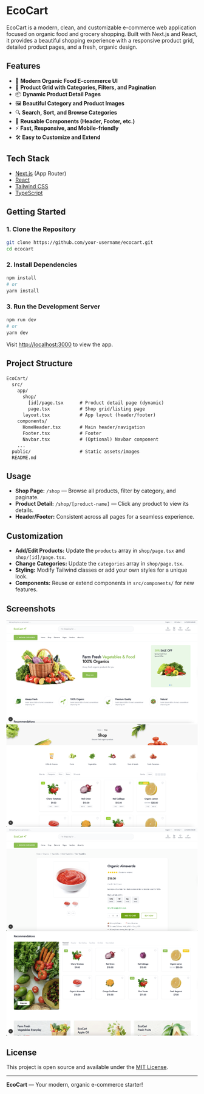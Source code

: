 # EcoCart

EcoCart is a modern, clean, and customizable e-commerce web application focused on organic food and grocery shopping. Built with Next.js and React, it provides a beautiful shopping experience with a responsive product grid, detailed product pages, and a fresh, organic design.

## Features

- 🌱 **Modern Organic Food E-commerce UI**
- 🛒 **Product Grid with Categories, Filters, and Pagination**
- 📦 **Dynamic Product Detail Pages**
- 🖼️ **Beautiful Category and Product Images**
- 🔍 **Search, Sort, and Browse Categories**
- 🧩 **Reusable Components (Header, Footer, etc.)**
- ⚡ **Fast, Responsive, and Mobile-friendly**
- 🛠️ **Easy to Customize and Extend**

## Tech Stack
- [Next.js](https://nextjs.org/) (App Router)
- [React](https://react.dev/)
- [Tailwind CSS](https://tailwindcss.com/)
- [TypeScript](https://www.typescriptlang.org/)

## Getting Started

### 1. Clone the Repository
```bash
git clone https://github.com/your-username/ecocart.git
cd ecocart
```

### 2. Install Dependencies
```bash
npm install
# or
yarn install
```

### 3. Run the Development Server
```bash
npm run dev
# or
yarn dev
```

Visit [http://localhost:3000](http://localhost:3000) to view the app.

## Project Structure

```
EcoCart/
  src/
    app/
      shop/
        [id]/page.tsx      # Product detail page (dynamic)
        page.tsx           # Shop grid/listing page
      layout.tsx           # App layout (header/footer)
    components/
      HomeHeader.tsx       # Main header/navigation
      Footer.tsx           # Footer
      Navbar.tsx           # (Optional) Navbar component
    ...
  public/                  # Static assets/images
  README.md
```

## Usage
- **Shop Page:** `/shop` — Browse all products, filter by category, and paginate.
- **Product Detail:** `/shop/[product-name]` — Click any product to view its details.
- **Header/Footer:** Consistent across all pages for a seamless experience.

## Customization
- **Add/Edit Products:** Update the `products` array in `shop/page.tsx` and `shop/[id]/page.tsx`.
- **Change Categories:** Update the `categories` array in `shop/page.tsx`.
- **Styling:** Modify Tailwind classes or add your own styles for a unique look.
- **Components:** Reuse or extend components in `src/components/` for new features.

## Screenshots

![Home Page](./screenshots/home-page.png)
![Shop Page](./screenshots/shop-page.png)
![Product Detail](./screenshots/product-detail.png)
![Recommendations Section](./screenshots/recommendations.png)

## License

This project is open source and available under the [MIT License](LICENSE).

---

**EcoCart** — Your modern, organic e-commerce starter!
